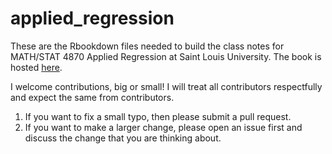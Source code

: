 # applied_regression

These are the Rbookdown files needed to build the class notes for MATH/STAT 4870 Applied Regression at Saint Louis University.
The book is hosted [here](https://mathstat.slu.edu/~speegle/Spring2020/4870/_book/index.html).

I welcome contributions, big or small! I will treat all contributors respectfully and expect the same from contributors.

1. If you want to fix a small typo, then please submit a pull request. 
1. If you want to make a larger change, please open an issue first and discuss the change that you are thinking about.
